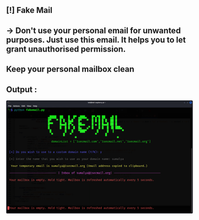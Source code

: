 ## [!] Fake Mail
## -> Don't use your personal email for unwanted purposes. Just use this email. It helps you to let grant unauthorised permission. 
## Keep your personal mailbox clean
## Output :
![](fakemail.jpg)
